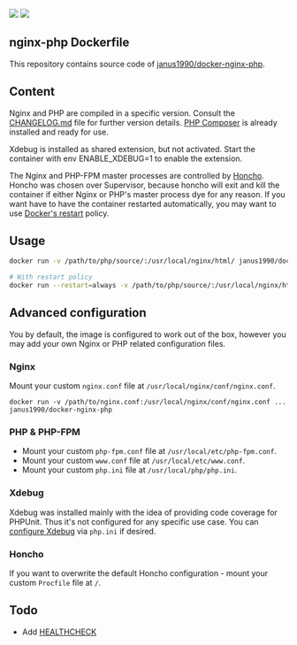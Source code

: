 [![](https://images.microbadger.com/badges/image/janus1990/docker-nginx-php.svg)](https://microbadger.com/images/janus1990/docker-nginx-php "Get your own image badge on microbadger.com") [![](https://images.microbadger.com/badges/version/janus1990/docker-nginx-php.svg)](https://microbadger.com/images/janus1990/docker-nginx-php "Get your own version badge on microbadger.com")

## nginx-php Dockerfile

This repository contains source code of [janus1990/docker-nginx-php](https://hub.docker.com/r/janus1990/docker-nginx-php/).

## Content

Nginx and PHP are compiled in a specific version. Consult the [CHANGELOG.md](./CHANGELOG.md) file
for further version details. [PHP Composer](https://getcomposer.org/) is already installed and ready
for use.

Xdebug is installed as shared extension, but not activated. Start the container with env
ENABLE_XDEBUG=1 to enable the extension.

The Nginx and PHP-FPM master processes are controlled by [Honcho](https://github.com/nickstenning/honcho).
Honcho was chosen over Supervisor, because honcho will exit and kill the container if either Nginx
or PHP's master process dye for any reason. If you want have to have the container restarted
automatically, you may want to use
[Docker's restart](https://docs.docker.com/engine/reference/run/#restart-policies---restart) policy.

## Usage

```bash
docker run -v /path/to/php/source/:/usr/local/nginx/html/ janus1990/docker-nginx-php

# With restart policy
docker run --restart=always -v /path/to/php/source/:/usr/local/nginx/html/ janus1990/docker-nginx-php
```

## Advanced configuration

You by default, the image is configured to work out of the box, however you may add your own Nginx or
PHP related configuration files.

### Nginx

Mount your custom `nginx.conf` file at `/usr/local/nginx/conf/nginx.conf`.

`docker run -v /path/to/nginx.conf:/usr/local/nginx/conf/nginx.conf ... janus1990/docker-nginx-php`

### PHP & PHP-FPM

* Mount your custom `php-fpm.conf` file at `/usr/local/etc/php-fpm.conf`.
* Mount your custom `www.conf` file at `/usr/local/etc/www.conf`.
* Mount your custom `php.ini` file at `/usr/local/php/php.ini`.

### Xdebug

Xdebug was installed mainly with the idea of providing code coverage for PHPUnit. Thus it's not
configured for any specific use case. You can [configure Xdebug](https://xdebug.org/docs/all) via
`php.ini` if desired.

### Honcho

If you want to overwrite the default Honcho configuration - mount your custom `Procfile` file at `/`.

## Todo

- Add [HEALTHCHECK](https://docs.docker.com/engine/reference/builder/#/healthcheck)

